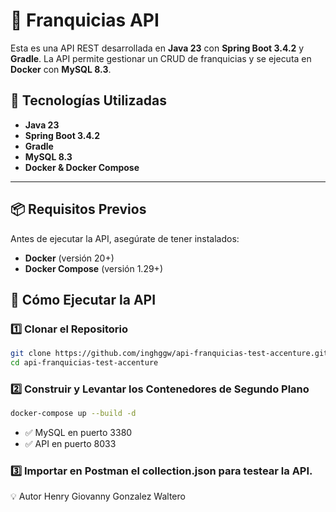 # 📌 Franquicias API

Esta es una API REST desarrollada en **Java 23** con **Spring Boot 3.4.2** y **Gradle**.
La API permite gestionar un CRUD de franquicias y se ejecuta en **Docker** con **MySQL 8.3**.

## 🚀 Tecnologías Utilizadas
- **Java 23**
- **Spring Boot 3.4.2**
- **Gradle**
- **MySQL 8.3**
- **Docker & Docker Compose**

---

## **📦 Requisitos Previos**
Antes de ejecutar la API, asegúrate de tener instalados:
- **Docker** (versión 20+)
- **Docker Compose** (versión 1.29+)

## 🚀 Cómo Ejecutar la API

### 1️⃣ Clonar el Repositorio
```bash
git clone https://github.com/inghggw/api-franquicias-test-accenture.git
cd api-franquicias-test-accenture
```

### 2️⃣ Construir y Levantar los Contenedores de Segundo Plano
```bash
docker-compose up --build -d
```

- ✅ MySQL en puerto 3380
- ✅ API en puerto 8033

### 3️⃣ Importar en Postman el collection.json para testear la API.

💡 Autor
Henry Giovanny Gonzalez Waltero
